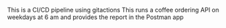 This is a CI/CD pipeline using gitactions
This runs a coffee ordering API on weekdays at 6 am and provides the report in the Postman app
